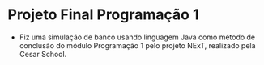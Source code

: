 # Projeto Final Programação 1

- Fiz uma simulação de banco usando linguagem Java como método de conclusão do módulo Programação 1 pelo projeto NExT, realizado pela Cesar School.
